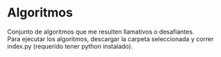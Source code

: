 # Algoritmos  
Conjunto de algoritmos que me resulten llamativos o desafiantes.  
Para ejecutar los algoritmos, descargar la carpeta seleccionada y correr index.py (requerido tener python instalado).